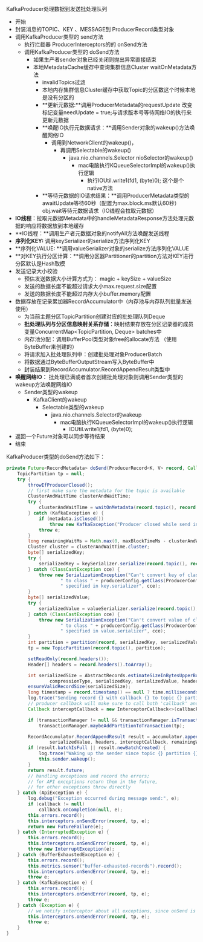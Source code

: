 

KafkaProducer处理数据到发送批处理队列

- 开始
- 封装消息的TOPIC、KEY 、MESSAGE到 ProducerRecord类型对象
- 调用KafkaProducer类型的 send方法
  - 执行拦截器 ProducerInterceptors的的 onSend方法
  - 调用KafkaProducer类型的 doSend方法
    - 如果生产者sender对象已经关闭则抛出异常直接结束
    - 本地MetadataCache缓存中查询集群信息Cluster waitOnMetadata方法
      - invalidTopics过滤
      - 本地内存集群信息Cluster缓存中获取Topic的分区数这个时候本地是没有分区的
      - **更新元数据:**调用ProducerMetadata的requestUpdate 改变标记变量needUpdate = true;与请求版本号等待网络IO的执行来更新元数据
      - **唤醒IO执行元数据请求：**调用Sender对象的wakeup()方法唤醒网络IO 
        - 调用到NetworkClient的wakeup()，
          - 再调用Selectable的wakeup()
            - java.nio.channels.Selector nioSelector的wakeup()
              - mac电脑执行KQueueSelectorImpl的wakeup()执行逻辑
                - 执行IOUtil.write1(fd1, (byte)0); 这个是个native方法
      - **等待元数据的IO请求结果：**调用ProducerMetadata类型的awaitUpdate等待60秒（配置为max.block.ms默认60秒）obj.wait等待元数据请求（IO线程会拉取元数据）
- **IO线程**：拉取元数据Metadata中的handleMetadataResponse方法处理元数据的响应将数据放到本地缓存
- **IO线程：**调用生产者元数据对象的notifyAll方法唤醒发送线程
- **序列化KEY:** 调用keySerializer的serialize方法序列化KEY
- **序列化VALUE: **调用valueSerializer对象的serialize方法序列化VALUE
- **对KEY执行分区计算：**调用分区器Partitioner的partition方法对KEY进行分区默认是Hash取模
- 发送记录大小校验
  - 预估发送数据大小计算方式为： magic + keySize + valueSize
  - 发送的数据长度不能超过请求大小max.request.size配置
  - 发送的数据长度不能超过内存大小buffer.memory配置
- 数据存放在记录累加器RecordAccumulator中（内存池与内存队列批量发送使用）
  - 为当前主题分区TopicPartition创建对应的批处理队列Deque<ProducerBatch>
  - **批处理队列与分区信息映射关系存储**：映射结果存放在分区记录器的成员变量ConcurrentMap<TopicPartition, Deque<ProducerBatch>> batches中
  - 内存池分配：调用BufferPool类型对象free的allocate方法 （使用ByteBuffer来创建的）
  - 将请求加入批处理队列中：创建批处理对象ProducerBatch
  - 将数据通过ByteBufferOutputStream写入ByteBuffer中
  - 封装结果到RecordAccumulator.RecordAppendResult类型中
- **唤醒网络IO：** 批处理已满或者首次创建批处理对象则调用Sender类型的wakeup方法唤醒网络IO
  - Sender类型的wakeup
    - KafkaClient的wakeup
      - Selectable类型的wakeup
        - java.nio.channels.Selector的wakeup
          - mac电脑执行KQueueSelectorImpl的wakeup()执行逻辑
            - IOUtil.write1(fd1, (byte)0);
- 返回一个Future对象可以同步等待结果
- 结束







KafkaProducer类型的doSend方法如下：



```java
private Future<RecordMetadata> doSend(ProducerRecord<K, V> record, Callback callback) {
    TopicPartition tp = null;
    try {
        throwIfProducerClosed();
        // first make sure the metadata for the topic is available
        ClusterAndWaitTime clusterAndWaitTime;
        try {
            clusterAndWaitTime = waitOnMetadata(record.topic(), record.partition(), maxBlockTimeMs);
        } catch (KafkaException e) {
            if (metadata.isClosed())
                throw new KafkaException("Producer closed while send in progress", e);
            throw e;
        }
        long remainingWaitMs = Math.max(0, maxBlockTimeMs - clusterAndWaitTime.waitedOnMetadataMs);
        Cluster cluster = clusterAndWaitTime.cluster;
        byte[] serializedKey;
        try {
            serializedKey = keySerializer.serialize(record.topic(), record.headers(), record.key());
        } catch (ClassCastException cce) {
            throw new SerializationException("Can't convert key of class " + record.key().getClass().getName() +
                    " to class " + producerConfig.getClass(ProducerConfig.KEY_SERIALIZER_CLASS_CONFIG).getName() +
                    " specified in key.serializer", cce);
        }
        byte[] serializedValue;
        try {
            serializedValue = valueSerializer.serialize(record.topic(), record.headers(), record.value());
        } catch (ClassCastException cce) {
            throw new SerializationException("Can't convert value of class " + record.value().getClass().getName() +
                    " to class " + producerConfig.getClass(ProducerConfig.VALUE_SERIALIZER_CLASS_CONFIG).getName() +
                    " specified in value.serializer", cce);
        }
        int partition = partition(record, serializedKey, serializedValue, cluster);
        tp = new TopicPartition(record.topic(), partition);

        setReadOnly(record.headers());
        Header[] headers = record.headers().toArray();

        int serializedSize = AbstractRecords.estimateSizeInBytesUpperBound(apiVersions.maxUsableProduceMagic(),
                compressionType, serializedKey, serializedValue, headers);
        ensureValidRecordSize(serializedSize);
        long timestamp = record.timestamp() == null ? time.milliseconds() : record.timestamp();
        log.trace("Sending record {} with callback {} to topic {} partition {}", record, callback, record.topic(), partition);
        // producer callback will make sure to call both 'callback' and interceptor callback
        Callback interceptCallback = new InterceptorCallback<>(callback, this.interceptors, tp);

        if (transactionManager != null && transactionManager.isTransactional())
            transactionManager.maybeAddPartitionToTransaction(tp);

        RecordAccumulator.RecordAppendResult result = accumulator.append(tp, timestamp, serializedKey,
                serializedValue, headers, interceptCallback, remainingWaitMs);
        if (result.batchIsFull || result.newBatchCreated) {
            log.trace("Waking up the sender since topic {} partition {} is either full or getting a new batch", record.topic(), partition);
            this.sender.wakeup();
        }
        return result.future;
        // handling exceptions and record the errors;
        // for API exceptions return them in the future,
        // for other exceptions throw directly
    } catch (ApiException e) {
        log.debug("Exception occurred during message send:", e);
        if (callback != null)
            callback.onCompletion(null, e);
        this.errors.record();
        this.interceptors.onSendError(record, tp, e);
        return new FutureFailure(e);
    } catch (InterruptedException e) {
        this.errors.record();
        this.interceptors.onSendError(record, tp, e);
        throw new InterruptException(e);
    } catch (BufferExhaustedException e) {
        this.errors.record();
        this.metrics.sensor("buffer-exhausted-records").record();
        this.interceptors.onSendError(record, tp, e);
        throw e;
    } catch (KafkaException e) {
        this.errors.record();
        this.interceptors.onSendError(record, tp, e);
        throw e;
    } catch (Exception e) {
        // we notify interceptor about all exceptions, since onSend is called before anything else in this method
        this.interceptors.onSendError(record, tp, e);
        throw e;
    }
}
```